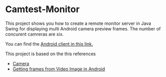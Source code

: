 # Camtest-Monitor
This project shows you how to create a remote monitor server in Java Swing for displaying multi Android camera preview frames.
The number of concurent camreras are six.

You can find the [Android client in this link.](https://github.com/teocci/CamptestIP)
  
This project is based on the this references
- [Camera](http://developer.android.com/guide/topics/media/camera.html)
- [Getting frames from Video Image in Android](http://stackoverflow.com/questions/1893072/getting-frames-from-video-image-in-android)
